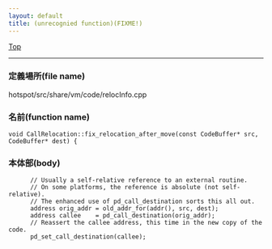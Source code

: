 ```yaml
---
layout: default
title: (unrecognied function)(FIXME!)
---
```

[Top](../index.html)

--- 
### 定義場所(file name)
hotspot/src/share/vm/code/relocInfo.cpp

### 名前(function name)
```
void CallRelocation::fix_relocation_after_move(const CodeBuffer* src, CodeBuffer* dest) {
```

### 本体部(body)
```
	  // Usually a self-relative reference to an external routine.
	  // On some platforms, the reference is absolute (not self-relative).
	  // The enhanced use of pd_call_destination sorts this all out.
	  address orig_addr = old_addr_for(addr(), src, dest);
	  address callee    = pd_call_destination(orig_addr);
	  // Reassert the callee address, this time in the new copy of the code.
	  pd_set_call_destination(callee);
	
```


